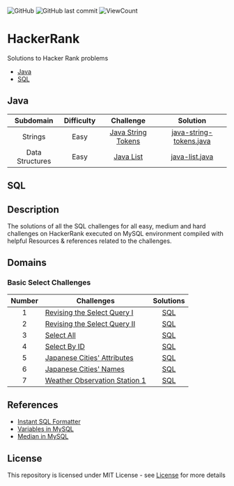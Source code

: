 ![GitHub](https://img.shields.io/github/license/tarunreddy6/HackerRank-SQL-Challenges-Solutions?style=flat)
![GitHub last commit](https://img.shields.io/github/last-commit/tarunreddy6/HackerRank-SQL-Challenges-Solutions?style=flat)
![ViewCount](https://views.whatilearened.today/views/github/tarunreddy6/HackerRank-SQL-Challenges-Solutions.svg?cache=remove)

# HackerRank
Solutions to Hacker Rank problems

* [Java](#java)
* [SQL](#sql)

## Java
| Subdomain | Difficulty | Challenge | Solution |
|:---------:|:----------:|:---------:|:--------:|
|Strings|Easy|[Java String Tokens](https://www.hackerrank.com/challenges/java-string-tokens/problem)|[java-string-tokens.java](java/java-string-tokens.java)|
|Data Structures|Easy|[Java List](https://www.hackerrank.com/challenges/java-list/problem)|[java-list.java](java/java-list.java)|


## SQL

## Description
The solutions of all the SQL challenges for all easy, medium and hard challenges on HackerRank executed on MySQL environment compiled with helpful Resources & references related to the challenges.

## Domains

### Basic Select Challenges

| Number | Challenges | Solutions |
|:------:|------------|:---------:|
| 1 | [Revising the Select Query I](https://www.hackerrank.com/challenges/revising-the-select-query/problem) | [SQL](sql/Basic%20Select/Revising-the-select-Query-1.sql)
| 2 | [Revising the Select Query II](https://www.hackerrank.com/challenges/revising-the-select-query-2/problem) | [SQL](sql/Basic%20Select/Revising-the-select-Query-2.sql)
| 3 | [Select All](https://www.hackerrank.com/challenges/select-all-sql/problem) | [SQL](sql/Basic%20Select/Select-All.sql)
| 4 | [Select By ID](https://www.hackerrank.com/challenges/select-by-id/problem) | [SQL](sql/Basic%20Select/Select-By-ID.sql)
| 5 | [Japanese Cities' Attributes](https://www.hackerrank.com/challenges/japanese-cities-attributes/problem) | [SQL](sql/Basic%20Select/Japanese-Cities'-Attributes.sql)
| 6 | [Japanese Cities' Names](https://www.hackerrank.com/challenges/japanese-cities-name/problem) | [SQL](sql/Basic%20Select/Japanese-Cities'-Names.sql)
| 7 | [Weather Observation Station 1](https://www.hackerrank.com/challenges/weather-observation-station-1/problem) | [SQL](sql/Basic%20Select/Weather-Observation-Station-1.sql)
























## References

- [Instant SQL Formatter](http://www.dpriver.com/pp/sqlformat.htm)
- [Variables in MySQL](https://stackoverflow.com/a/11754790)
- [Median in MySQL](https://stackoverflow.com/a/7263925)

## License
This repository is licensed under MIT License - see [License](LICENSE.md) for more details
